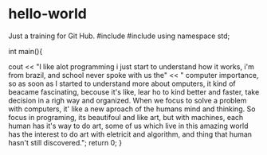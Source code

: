 # hello-world
Just a training for Git Hub.
#include <iostream>
#include <cstdlib>
using namespace std;
  
  int main(){
  
  cout << "I like alot programming i just start to understand how it works, i'm from brazil, and school never spoke with us the" << 
  " computer importance, so as soon as I started to understand more about omputers, it kind of beacame fascinating, becouse it's like, lear ho to kind better and faster, take decision in a righ way and organized. When we focus to solve a problem with computers, it' like a new aproach of the humans mind and thinking. So focus in programing, its beautifoul and like art, but with machines, each human has it's way to do art, some of us which live in this amazing world has the interest to do art with eletricit and algorithm, and thing that human hasn't still discovered.";
  return 0;
  }
